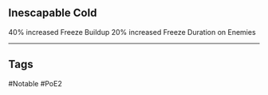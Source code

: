 ## Inescapable Cold
40% increased Freeze Buildup
20% increased Freeze Duration on Enemies

---
## Tags
#Notable
#PoE2
